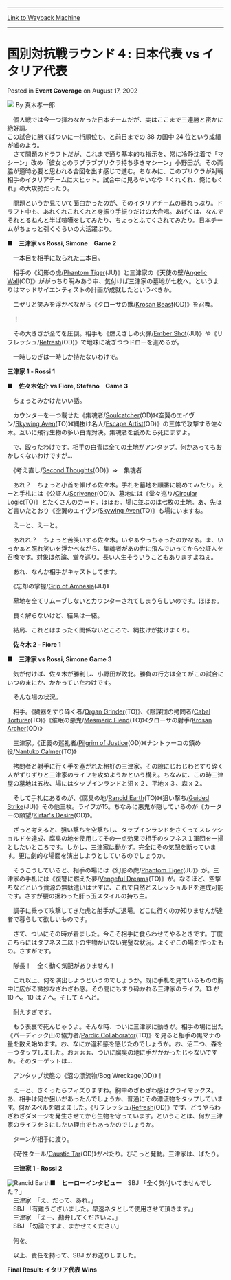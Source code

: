 
---
[Link to Wayback Machine](https://web.archive.org/web/20200812015128/https://magic.wizards.com/en/articles/archive/event-coverage/%E5%9B%BD%E5%88%A5%E5%AF%BE%E6%8A%97%E6%88%A6%E3%83%A9%E3%82%A6%E3%83%B3%E3%83%89%EF%BC%94-%E6%97%A5%E6%9C%AC%E4%BB%A3%E8%A1%A8-vs-%E3%82%A4%E3%82%BF%E3%83%AA%E3%82%A2%E4%BB%A3%E8%A1%A8-2002-08-17)

[_metadata_:author]:- "真木孝一郎"
[_metadata_:description]:- "　個人戦では今一つ揮わなかった日本チームだが、実はここまで三連勝と密かに絶好調。 この試合に勝てばついに一桁順位も、と前日までの 38 カ国中 24 位という成績が嘘のよう。 　さて問題のドラフトだが、これまで通り基本的な指示を、常に冷静沈着で「マシーン」改め「彼女とのラブラブプリクラ持ち歩きマシーン」小野田が。その両脇が適時必要と思われる合図を出す感じで進む。ちなみに、このプリクラが対戦相手のイタリアチームに大ヒット。試合中に見るやいなや「くれくれ、俺にもくれ」の大攻勢だったり。　問題というか見ていて面白かったのが、そのイタリアチームの暴れっぷり。ドラフト中も、あれくれこれくれと身振り手振りだけの大合唱。あげくは、なんでそれとるねんと半ば喧嘩をしてみたり、ちょっとふてくされてみたり。日本チームがちょっと引くぐらいの大活躍ぶり。■　三津家 vs Rossi, Simone　Game 2　一本目を相手に取られた二本目。"
[_metadata_:generator]:- "Drupal 7 (http://drupal.org)"
[_metadata_:node]:- "803576"
[_metadata_:publish_date]:- "2002-08-17"
[_metadata_:source]:- "div-main-content"
[_metadata_:title]:- "国別対抗戦ラウンド４: 日本代表 vs イタリア代表"
[_metadata_:wayback_capture_timestamp]:- "2020-08-12 01:51:28"
[_metadata_:wayback_raw_url]:- "https://web.archive.org/web/20200812015128id_/https://magic.wizards.com/en/articles/archive/event-coverage/%E5%9B%BD%E5%88%A5%E5%AF%BE%E6%8A%97%E6%88%A6%E3%83%A9%E3%82%A6%E3%83%B3%E3%83%89%EF%BC%94-%E6%97%A5%E6%9C%AC%E4%BB%A3%E8%A1%A8-vs-%E3%82%A4%E3%82%BF%E3%83%AA%E3%82%A2%E4%BB%A3%E8%A1%A8-2002-08-17"
[_metadata_:wayback_url]:- "https://magic.wizards.com/en/articles/archive/event-coverage/%E5%9B%BD%E5%88%A5%E5%AF%BE%E6%8A%97%E6%88%A6%E3%83%A9%E3%82%A6%E3%83%B3%E3%83%89%EF%BC%94-%E6%97%A5%E6%9C%AC%E4%BB%A3%E8%A1%A8-vs-%E3%82%A4%E3%82%BF%E3%83%AA%E3%82%A2%E4%BB%A3%E8%A1%A8-2002-08-17"
---


国別対抗戦ラウンド４: 日本代表 vs イタリア代表
==========================



 Posted in **Event Coverage**
 on August 17, 2002 






![](https://media.magic.wizards.com/styles/auth_small/public/generic-avatar-150_557.png)
By 真木孝一郎











　個人戦では今一つ揮わなかった日本チームだが、実はここまで三連勝と密かに絶好調。  
 この試合に勝てばついに一桁順位も、と前日までの 38 カ国中 24 位という成績が嘘のよう。  
 　さて問題のドラフトだが、これまで通り基本的な指示を、常に冷静沈着で「マシーン」改め「彼女とのラブラブプリクラ持ち歩きマシーン」小野田が。その両脇が適時必要と思われる合図を出す感じで進む。ちなみに、このプリクラが対戦相手のイタリアチームに大ヒット。試合中に見るやいなや「くれくれ、俺にもくれ」の大攻勢だったり。

　問題というか見ていて面白かったのが、そのイタリアチームの暴れっぷり。ドラフト中も、あれくれこれくれと身振り手振りだけの大合唱。あげくは、なんでそれとるねんと半ば喧嘩をしてみたり、ちょっとふてくされてみたり。日本チームがちょっと引くぐらいの大活躍ぶり。

**■　三津家 vs Rossi, Simone　Game 2**

　一本目を相手に取られた二本目。

　相手の《幻影の虎/[Phantom Tiger](http://gatherer.wizards.com/Pages/Card/Details.aspx?name=Phantom+Tiger)(JU)》と三津家の《天使の壁/[Angelic Wall](http://gatherer.wizards.com/Pages/Card/Details.aspx?name=Angelic+Wall)(OD)》ががっちり睨みあう中、気付けば三津家の墓地が七枚へ。というよりはマッドサイエンティストの計画が成就したというべきか。

　ニヤリと笑みを浮かべながら《クローサの獣/[Krosan Beast](http://gatherer.wizards.com/Pages/Card/Details.aspx?name=Krosan+Beast)(OD)》を召喚。

　！

　その大きさが全てを圧倒。相手も《燃えさしの火弾/[Ember Shot](http://gatherer.wizards.com/Pages/Card/Details.aspx?name=Ember+Shot)(JU)》や《リフレッシュ/[Refresh](http://gatherer.wizards.com/Pages/Card/Details.aspx?name=Refresh)(OD)》で地味に凌ぎつつドローを進めるが。

　一時しのぎは一時しか持たないわけで。

**三津家 1 - Rossi 1**

**■　佐々木佑介 vs Fiore, Stefano　Game 3**

　ちょっとみかけたいい話。

　カウンターを一つ載せた《集魂者/[Soulcatcher](http://gatherer.wizards.com/Pages/Card/Details.aspx?name=Soulcatcher)(OD)》《空翼のエイヴン/[Skywing Aven](http://gatherer.wizards.com/Pages/Card/Details.aspx?name=Skywing+Aven)(TO)》《縄抜け名人/[Escape Artist](http://gatherer.wizards.com/Pages/Card/Details.aspx?name=Escape+Artist)(OD)》の三体で攻撃する佐々木。互いに飛行生物の多い白青対決。集魂者を舐めたら死にますよ。

　で、殴ったわけです。相手の白青は全ての土地がアンタップ。何かあってもおかしくないわけですが...

　《考え直し/[Second Thoughts](http://gatherer.wizards.com/Pages/Card/Details.aspx?name=Second+Thoughts)(OD)》⇒　集魂者

　あれ？　ちょっと小首を傾げる佐々木。手札を墓地を順番に眺めてみたり。えーと手札には《公証人/[Scrivener](http://gatherer.wizards.com/Pages/Card/Details.aspx?name=Scrivener)(OD)》、墓地には《堂々巡り/[Circular Logic](http://gatherer.wizards.com/Pages/Card/Details.aspx?name=Circular+Logic)(TO)》とたくさんのカード。ほほぉ。場に並ぶのは七枚の土地。あ、先ほど書いたとおり《空翼のエイヴン/[Skywing Aven](http://gatherer.wizards.com/Pages/Card/Details.aspx?name=Skywing+Aven)(TO)》も場にいますね。

　えーと、えーと。

　あれれ？　ちょっと苦笑いする佐々木。いやぁやっちゃったのかなぁ。ま、いっかぁと照れ笑いを浮かべながら、集魂者があの世に飛んでいってから公証人を召喚です。対象は勿論、堂々巡り。長い人生そういうこともありますよねぇ。

　あれ、なんか相手がキャストしてます。

　《忘却の掌握/[Grip of Amnesia](http://gatherer.wizards.com/Pages/Card/Details.aspx?name=Grip+of+Amnesia)(JU)》

　墓地を全てリムーブしないとカウンターされてしまうらしいのです。ほほぉ。

　良く解らないけど、結果は一緒。

　結局、これとはまったく関係ないところで、縄抜けが抜けまくり。

　**佐々木 2 - Fiore 1**

**■　三津家 vs Rossi, Simone Game 3**

　気が付けば、佐々木が勝利し、小野田が敗北。勝負の行方は全てがこの試合にいつのまにか、かかっていたわけです。

　そんな場の状況。

　相手。《臓器をすり砕く者/[Organ Grinder](http://gatherer.wizards.com/Pages/Card/Details.aspx?name=Organ+Grinder)(TO)》、《陰謀団の拷問者/[Cabal Torturer](http://gatherer.wizards.com/Pages/Card/Details.aspx?name=Cabal+Torturer)(TO)》《催眠の悪鬼/[Mesmeric Fiend](http://gatherer.wizards.com/Pages/Card/Details.aspx?name=Mesmeric+Fiend)(TO)》《クローサの射手/[Krosan Archer](http://gatherer.wizards.com/Pages/Card/Details.aspx?name=Krosan+Archer)(OD)》

　三津家。《正義の巡礼者/[Pilgrim of Justice](http://gatherer.wizards.com/Pages/Card/Details.aspx?name=Pilgrim+of+Justice)(OD)》《ナントゥーコの鎮め役/[Nantuko Calmer](http://gatherer.wizards.com/Pages/Card/Details.aspx?name=Nantuko+Calmer)(TO)》

　拷問者と射手に行く手を塞がれた格好の三津家。その隙にじわじわとすり砕く人がずりずりと三津家のライフを攻めようかという構え。ちなみに、この時三津屋の墓地は五枚、場にはタップインランドと沼ｘ２、平地ｘ３、森ｘ２。

　そして手札にあるのが、《腐臭の地/[Rancid Earth](http://gatherer.wizards.com/Pages/Card/Details.aspx?name=Rancid+Earth)(TO)》《狙い撃ち/[Guided Strike](http://gatherer.wizards.com/Pages/Card/Details.aspx?name=Guided+Strike)(JU)》その他三枚。ライフが15。ちなみに悪鬼が隠しているのが《カーターの願望/[Kirtar's Desire](http://gatherer.wizards.com/Pages/Card/Details.aspx?name=Kirtar%27s+Desire)(OD)》。

　ざっと考えると、狙い撃ちを空撃ちし、タップインランドをさくってスレッショルドを達成、腐臭の地を使用してその一点効果で相手のタフネス１軍団を一掃としたいところです。しかし、三津家は動かず。完全にその気配を断っています。更に劇的な場面を演出しようとしているのでしょうか。

　そうこうしていると、相手の場には《幻影の虎/[Phantom Tiger](http://gatherer.wizards.com/Pages/Card/Details.aspx?name=Phantom+Tiger)(JU)》が。三津家の手札には《復讐に燃えた夢/[Vengeful Dreams](http://gatherer.wizards.com/Pages/Card/Details.aspx?name=Vengeful+Dreams)(TO)》が。なるほど、空撃ちなどという資源の無駄遣いはせずに、これで自然とスレッショルドを達成可能です。さすが腰の据わった肝っ玉スタイルの持ち主。

　調子に乗って攻撃してきた虎と射手がご退場。どこに行くのか知りませんが達者で暮らして欲しいものです。

　さて、ついにその時が着ました。今こそ相手に食らわせてやるときです。丁度こちらにはタフネス二以下の生物がいない完璧な状況。よくぞこの場を作ったもの。さすがです。

　隊長！　全く動く気配がありません！

　これ以上、何を演出しようというのでしょうか。既に手札を見ているものの胸中に広がる微妙なざわざわ感。その間にもすり砕かれる三津家のライフ。13 が 10 へ。10 は 7 へ。そして 4 へと。

　耐えすぎです。

　もう表裏で死んじゃうよ。そんな時、ついに三津家に動きが。相手の場に出た《パーディック山の協力者/[Pardic Collaborator](http://gatherer.wizards.com/Pages/Card/Details.aspx?name=Pardic+Collaborator)(TO)》を見ると相手の黒マナの量を数え始めます。お、なにか違和感を感じたのでしょうか。お、沼二つ、森を一つタップしました。おぉぉぉ、ついに腐臭の地に手がかかったじゃないですか。そのターゲットは...

　アンタップ状態の《沼の漂流物/Bog Wreckage(OD)》！

　えーと、さくったらフィズりますね。胸中のざわざわ感はクライマックス。あ、相手は何か狙いがあったんでしょうか、普通にその漂流物をタップしています。何かスペルを唱えました。《リフレッシュ/[Refresh](http://gatherer.wizards.com/Pages/Card/Details.aspx?name=Refresh)(OD)》です、どうやらわざわざダメージを発生させてから生物を守っています。ということは、何か三津家のライフを３にしたい理由でもあったのでしょうか。

　ターンが相手に渡り。

　《苛性タール/[Caustic Tar](http://gatherer.wizards.com/Pages/Card/Details.aspx?name=Caustic+Tar)(OD)》がぺたり。ぴこっと発動。三津家は、ばたり。

　**三津家 1 - Rossi 2**

![Rancid Earth](http://gatherer.wizards.com/Handlers/Image.ashx?type=card&name=Rancid+Earth)**■　ヒーローインタビュー**　SBJ 「全く気付いてませんでした？」  
 　三津家　「え、だって、あれ。」  
 　SBJ 「有難うございました。早速ネタとして使用させて頂きます。」  
 　三津家　「えー、勘弁してくださいよ。」  
 　SBJ 「勿論ですよ、まかせてください」

　何を。

　以上、責任を持って、SBJ がお送りしました。

**Final Result: イタリア代表 Wins**







